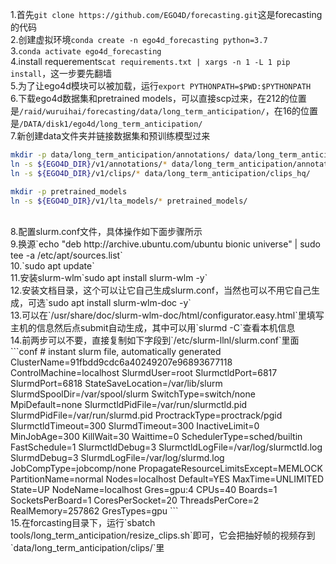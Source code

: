 1.首先`git clone https://github.com/EGO4D/forecasting.git`这是forecasting的代码<br />
2.创建虚拟环境`conda create -n ego4d_forecasting python=3.7`<br />
3.`conda activate ego4d_forecasting`<br />
4.install requerements`cat requirements.txt | xargs -n 1 -L 1 pip install`，这一步要先翻墙<br />
5.为了让ego4d模块可以被加载，运行`export PYTHONPATH=$PWD:$PYTHONPATH`<br />
6.下载ego4d数据集和pretrained models，可以直接scp过来，在212的位置是`/raid/wuruihai/forecasting/data/long_term_anticipation/`，在16的位置是`/DATA/disk1/ego4d/long_term_anticipation/`<br />
7.新创建data文件夹并链接数据集和预训练模型过来
```sh
mkdir -p data/long_term_anticipation/annotations/ data/long_term_anticipation/clips_hq/
ln -s ${EGO4D_DIR}/v1/annotations/* data/long_term_anticipation/annotations/
ln -s ${EGO4D_DIR}/v1/clips/* data/long_term_anticipation/clips_hq/

mkdir -p pretrained_models
ln -s ${EGO4D_DIR}/v1/lta_models/* pretrained_models/
```
<br />
8.配置slurm.conf文件，具体操作如下面步骤所示<br />
9.换源`echo "deb http://archive.ubuntu.com/ubuntu bionic universe" | sudo tee -a /etc/apt/sources.list`<br />
10.`sudo apt update`<br />
11.安装slurm-wlm`sudo apt install slurm-wlm -y`<br />
12.安装文档目录，这个可以让它自己生成slurm.conf，当然也可以不用它自己生成，可选`sudo apt install slurm-wlm-doc -y`<br />
13.可以在`/usr/share/doc/slurm-wlm-doc/html/configurator.easy.html`里填写主机的信息然后点submit自动生成，其中可以用`slurmd -C`查看本机信息<br />
14.前两步可以不要，直接复制如下字段到`/etc/slurm-llnl/slurm.conf`里面
```conf
# instant slurm file, automatically generated
ClusterName=91fbdd9cdc6a40249207e96893677118
ControlMachine=localhost
SlurmdUser=root
SlurmctldPort=6817
SlurmdPort=6818
StateSaveLocation=/var/lib/slurm
SlurmdSpoolDir=/var/spool/slurm
SwitchType=switch/none
MpiDefault=none
SlurmctldPidFile=/var/run/slurmctld.pid
SlurmdPidFile=/var/run/slurmd.pid
ProctrackType=proctrack/pgid
SlurmctldTimeout=300
SlurmdTimeout=300
InactiveLimit=0
MinJobAge=300
KillWait=30
Waittime=0
SchedulerType=sched/builtin
FastSchedule=1
SlurmctldDebug=3
SlurmctldLogFile=/var/log/slurmctld.log
SlurmdDebug=3
SlurmdLogFile=/var/log/slurmd.log
JobCompType=jobcomp/none
PropagateResourceLimitsExcept=MEMLOCK
PartitionName=normal Nodes=localhost Default=YES MaxTime=UNLIMITED State=UP
NodeName=localhost Gres=gpu:4 CPUs=40 Boards=1 SocketsPerBoard=1 CoresPerSocket=20 ThreadsPerCore=2 RealMemory=257862
GresTypes=gpu
```
<br />
15.在forcasting目录下，运行`sbatch tools/long_term_anticipation/resize_clips.sh`即可，它会把抽好帧的视频存到`data/long_term_anticipation/clips/`里<br />
